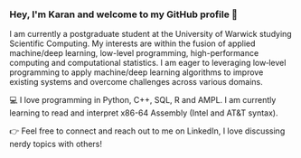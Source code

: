 ### Hey, I'm Karan and welcome to my GitHub profile 👋

I am currently a postgraduate student at the University of Warwick studying Scientific Computing. My interests are within the fusion of applied machine/deep learning, low-level programming, high-performance computing and computational statistics. I am eager to leveraging low‑level programming to apply machine/deep learning algorithms to improve existing systems and overcome challenges across various domains.

💻 I love programming in Python, C++, SQL, R and AMPL. I am currently learning to read and interpret x86-64 Assembly (Intel and AT&T syntax).

👉 Feel free to connect and reach out to me on LinkedIn, I love discussing nerdy topics with others!
